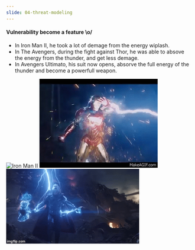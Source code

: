 ```yaml
---
slide: 04-threat-modeling
---
```


#### Vulnerability become a feature \o/

- In Iron Man II, he took a lot of demage from the energy wiplash.
- In The Avengers, during the fight against Thor, he was able to absove the energy from the thunder, and get less demage.
- In Avengers Ultimato, his suit now opens, absorve the full energy of the thunder and become a powerfull weapon.

![Iron Man II](assets/img/wiplash.gif "Iron Man II")
![The Avengers](assets/img/thor.gif "The Avengers")
![Avengers Ultimato](assets/img/ultimato.gif "Avengers Ultimato")